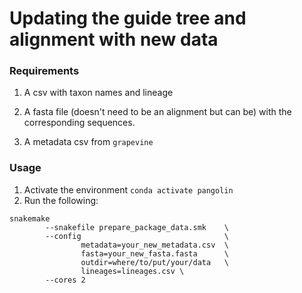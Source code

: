 # Updating the guide tree and alignment with new data

### Requirements

1. A csv with taxon names and lineage

2. A fasta file (doesn't need to be an alignment but can be) with the corresponding sequences.

3. A metadata csv from ``grapevine``

### Usage

1. Activate the environment ``conda activate pangolin``
2. Run the following:

```
snakemake 
        --snakefile prepare_package_data.smk    \
        --config                                \
                metadata=your_new_metadata.csv  \
                fasta=your_new_fasta.fasta      \
                outdir=where/to/put/your/data   \
                lineages=lineages.csv \
        --cores 2
```
